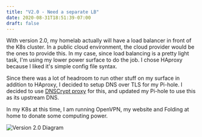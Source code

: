 ```yaml
---
title: "V2.0 - Need a separate LB"
date: 2020-08-31T18:51:39-07:00
draft: false
---
```


With version 2.0, my homelab actually will have a load balancer in front of the K8s cluster. In a public cloud environment, the cloud provider would be the ones to provide this. In my case, since load balancing is a pretty light task, I'm using my lower power surface to do the job. I chose HAproxy because I liked it's simple config file syntax.

Since there was a lot of headroom to run other stuff on my surface in addition to HAproxy, I decided to setup DNS over TLS for my Pi-hole. I decided to use [DNSCrypt proxy](https://github.com/DNSCrypt/dnscrypt-proxy) for this, and updated my Pi-hole to use this as its upstream DNS.

In my K8s at this time, I am running OpenVPN, my website and Folding at home to donate some computing power.

![Version 2.0 Diagram](homelab2.png)
